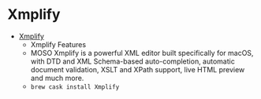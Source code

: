 # Xmplify
- [Xmplify](http://xmplifyapp.com/)
  -  Xmplify Features
  - MOSO Xmplify is a powerful XML editor built specifically for macOS, with DTD and XML Schema-based auto-completion, automatic document validation, XSLT and XPath support, live HTML preview and much more.
  - `brew cask install Xmplify`
